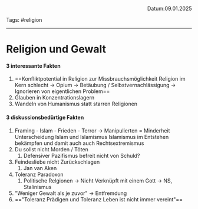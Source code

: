 <p align="right">Datum:09.01.2025</p>

Tags: #religion 

---

# Religion und Gewalt


#### 3 interessante Fakten
1. ==Konfliktpotential in Religion zur Missbrauchsmöglichkeit
 Religion im Kern schlecht → Opium -> Betäubung / Selbstvernachlässigung → Ignorieren von eigentlichen Problem==
 2. Glauben in Konzentrationslagern 
 3. Wandeln von Humanismus statt starren Religionen

#### 3 diskussionsbedürtige Fakten
1. Framing - Islam - Frieden - Terror
-> Manipulierten = Minderheit
Unterscheidung Islam und Islamismus
Islamismus im Entstehen bekämpfen und damit auch auch Rechtsextremismus
2. Du sollst nicht Morden / Töten
	1. Defensiver Pazifismus befreit nicht von Schuld?
3. Feindesliebe nicht Zurückschlagen
	1. Jan van Aken
4. Toleranz Paradoxon
	1. Politische Relgionen -> Nicht Verknüpft mit einem Gott -> NS, Stalinismus
5. "Weniger Gewalt als je zuvor" -> Entfremdung
6. =="Toleranz Prädigen und Toleranz Leben ist nicht immer vereint"==
